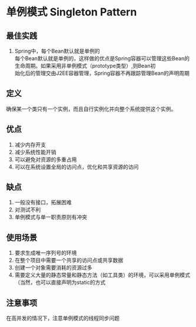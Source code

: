 # 单例模式 Singleton Pattern

## 最佳实践
1. Spring中，每个Bean默认就是单例的  
每个Bean默认就是单例的，这样做的优点是Spring容器可以管理这些Bean的生命周期。如果采用非单例模式（prototype类型）,则Bean初  
始化后的管理交由J2EE容器管理，Spring容器不再跟踪管理Bean的声明周期

## 定义
确保某一个类只有一个实例，而且自行实例化并向整个系统提供这个实例。

## 优点
1. 减少内存开支
2. 减少系统性能开销
3. 可以避免对资源的多重占用
4. 可以在系统设置全局的访问点，优化和共享资源的访问

## 缺点
1. 一般没有接口，拓展困难
2. 对测试不利
3. 单例模式与单一职责原则有冲突

## 使用场景
1. 要求生成唯一序列号的环境
2. 在整个项目中需要一个共享的访问点或共享数据
3. 创建一个对象需要消耗的资源过多
4. 需要定义大量的静态常量和静态方法（如工具类）的环境，可以采用单例模式（当然，也可以直接声明为static的方式

## 注意事项
在高并发的情况下，注意单例模式的线程同步问题